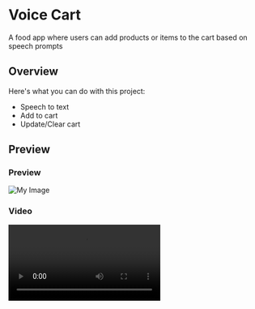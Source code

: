 # Voice Cart

A food app where users can add products or items to the cart based on speech prompts

## Overview

Here's what you can do with this project:

- Speech to text
- Add to cart
- Update/Clear cart

## Preview

### Preview
![My Image](https://github.com/insomaniacvenkat/voiceCart/assets/80594141/34322aa7-d62e-4373-8406-f795af82a596)


### Video

![My Video](https://github.com/insomaniacvenkat/voiceCart/blob/master/food%20cart.mp4)
